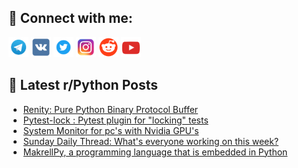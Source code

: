 ## 🔎 Connect with me:
[<img src="https://github.com/bullbesh/bullbesh/blob/main/images/Telegram.png" width="32" height="32" />](https://t.me/bullbesh)
[<img src="https://github.com/bullbesh/bullbesh/blob/main/images/VK.png" width="32" height="32" />](https://vk.com/bullbesh)
[<img src="https://github.com/bullbesh/bullbesh/blob/main/images/Twitter.png" width="32" height="32" />](https://twitter.com/bullbesh1)
[<img src="https://github.com/bullbesh/bullbesh/blob/main/images/Instagram.png" width="32" height="32" />](https://www.instagram.com/bullbesh)
[<img src="https://github.com/bullbesh/bullbesh/blob/main/images/Reddit.png" width="32" height="32" />](https://www.reddit.com/user/bullbesh)
[<img src="https://github.com/bullbesh/bullbesh/blob/main/images/YouTube.png" width="32" height="32" />](https://www.youtube.com/channel/UCtfjRs6uzgq5mfm8S06WTcg)

## 📕 Latest r/Python Posts
<!-- BLOG-POST-LIST:START -->
- [Renity: Pure Python Binary Protocol Buffer](https://www.reddit.com/r/Python/comments/1aihld8/renity_pure_python_binary_protocol_buffer/)
- [Pytest-lock : Pytest plugin for &quot;locking&quot; tests](https://www.reddit.com/r/Python/comments/1aibjf6/pytestlock_pytest_plugin_for_locking_tests/)
- [System Monitor for pc&#39;s with Nvidia GPU&#39;s](https://www.reddit.com/r/Python/comments/1aiauur/system_monitor_for_pcs_with_nvidia_gpus/)
- [Sunday Daily Thread: What&#39;s everyone working on this week?](https://www.reddit.com/r/Python/comments/1aia42i/sunday_daily_thread_whats_everyone_working_on/)
- [MakrellPy, a programming language that is embedded in Python](https://www.reddit.com/r/Python/comments/1ai9iep/makrellpy_a_programming_language_that_is_embedded/)
<!-- BLOG-POST-LIST:END -->
